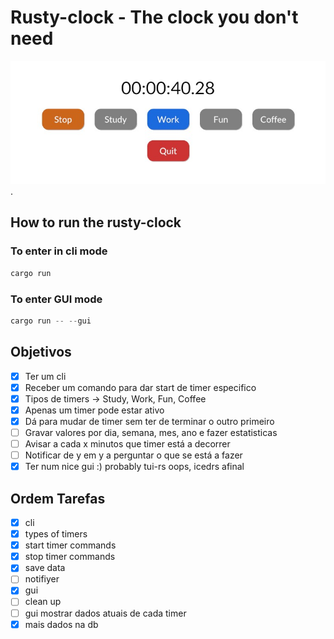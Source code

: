 # Rusty-clock - The clock you don't need

![Rusty Clock GUI](/images/Rusty-clock-gui.jpg "Start Tracking your day!").

## How to run the rusty-clock

### To enter in cli mode

``` rust
cargo run
```

### To enter GUI mode

``` rust
cargo run -- --gui
```

## Objetivos

- [x] Ter um cli
- [x] Receber um comando para dar start de timer especifico
- [x] Tipos de timers -> Study, Work, Fun, Coffee
- [x] Apenas um timer pode estar ativo
- [x] Dá para mudar de timer sem ter de terminar o outro primeiro
- [ ] Gravar valores por dia, semana, mes, ano e fazer estatisticas
- [ ] Avisar a cada x minutos que timer está a decorrer
- [ ] Notificar de y em y a perguntar o que se está a fazer
- [x] Ter num nice gui :) probably tui-rs oops, icedrs afinal

## Ordem Tarefas

- [x] cli
- [x] types of timers
- [x] start timer commands
- [x] stop timer commands
- [x] save data
- [ ] notifiyer
- [x] gui
- [ ] clean up
- [ ] gui mostrar dados atuais de cada timer
- [x] mais dados na db
